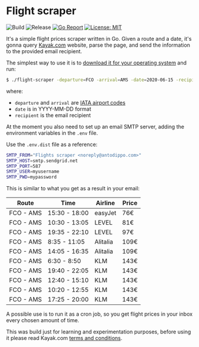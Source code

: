 # Flight scraper

![Build](https://github.com/fabian-ko/go-flight-scraper/workflows/Build/badge.svg?branch=master)
![Release](https://github.com/fabian-ko/go-flight-scraper/workflows/Release/badge.svg)
[![Go Report](https://goreportcard.com/badge/github.com/fabian-ko/-goflight-scraper)](https://goreportcard.com/report/github.com/fabian-ko/go-flight-scraper)
[![License: MIT](https://img.shields.io/badge/License-MIT-yellow.svg)](https://opensource.org/licenses/MIT)

It's a simple flight prices scraper written in Go. Given a route and a date, it's gonna query [Kayak.com](https://www.kayak.com) website, parse the page, and send the information to the provided email recipient.

The simplest way to use it is to [download it for your operating system](https://github.com/fabian-ko/go-flight-scraper/releases/latest) and run:

```bash
$ ./flight-scraper -departure=FCO -arrival=AMS -date=2020-06-15 -recipient=alice@test.com,bob@test.com
```

where: 

- `departure` and `arrival` are [IATA airport codes](https://en.wikipedia.org/wiki/IATA_airport_code)
- `date` is in YYYY-MM-DD format
- `recipient` is the email recipient

At the moment you also need to set up an email SMTP server, adding the environment variables in the `.env` file. 

Use the `.env.dist` file as a reference:

```bash
SMTP_FROM="Flights scraper <noreply@antodippo.com>"
SMTP_HOST=smtp.sendgrid.net
SMTP_PORT=587
SMTP_USER=myusername
SMTP_PWD=mypassword
```

This is similar to what you get as a result in your email:

| Route     | Time          | Airline  | Price |
| --------- | ------------- | -------- | ----- |
| FCO - AMS | 15:30 - 18:00 | easyJet  | 76€   |
| FCO - AMS | 10:30 - 13:05 | LEVEL    | 81€   |
| FCO - AMS | 19:35 - 22:10 | LEVEL    | 97€   |
| FCO - AMS | 8:35 - 11:05  | Alitalia | 109€  |
| FCO - AMS | 14:05 - 16:35 | Alitalia | 109€  |
| FCO - AMS | 6:30 - 8:50   | KLM      | 143€  |
| FCO - AMS | 19:40 - 22:05 | KLM      | 143€  |
| FCO - AMS | 12:40 - 15:10 | KLM      | 143€  |
| FCO - AMS | 10:20 - 12:55 | KLM      | 143€  |
| FCO - AMS | 17:25 - 20:00 | KLM      | 143€  |

A possible use is to run it as a cron job, so you get flight prices in your inbox every chosen amount of time.

This was build just for learning and experimentation purposes, before using it please read Kayak.com [terms and conditions](https://www.kayak.com/terms-of-use).
